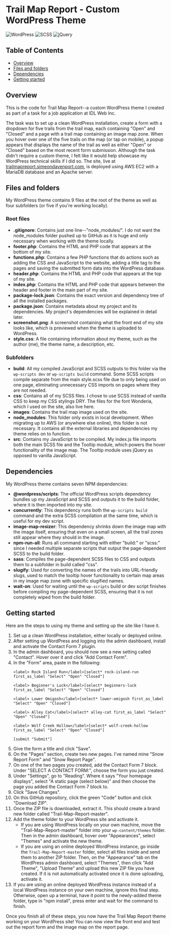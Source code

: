 # Trail Map Report - Custom WordPress Theme

![WordPress](https://img.shields.io/badge/WordPress-Custom%20Theme-blue)
![SCSS](https://img.shields.io/badge/SCSS-CSS%20Preprocessor-red)
![jQuery](https://img.shields.io/badge/jQuery-Tooltip%20Module-blue)

## Table of Contents
- [Overview](#overview)
- [Files and folders](#files-and-folders)
- [Dependencies](#dependencies)
- [Getting started](#getting-started)

## Overview
This is the code for Trail Map Report--a custom WordPress theme I created as part of a task for a job application at IDL Web Inc.

The task was to set up a clean WordPress installation, create a form with a dropdown for five trails from the trail map, each containing "Open" and "Closed" and a page with a trail map containing an image map zone. When you hover over one of the five trails on the map (or tap on mobile), a popup appears that displays the name of the trail as well as either "Open" or "Closed" based on the most recent form submission. Although the task didn't require a custom theme, I felt like it would help showcase my WordPress technical skills if I did so. The site, live at [trailmapreport.simeondavenport.com](https://trailmapreport.simeondavenport.com/), is deployed using AWS EC2 with a MariaDB database and an Apache server.

## Files and folders
My WordPress theme contains 9 files at the root of the theme as well as four subfolders (or five if you're working locally).
### Root files
- **.gitignore**: Contains just one line--"node_modules/". I do not want the node_modules folder pushed up to GitHub as it is huge and only necessary when working with the theme locally.
- **footer.php**: Contains the HTML and PHP code that appears at the bottom of my site.
- **functions.php**: Contains a few PHP functions that do actions such as adding the CSS and JavaScript to the website, adding a title tag to the pages and saving the submitted form data into the WordPress database.
- **header.php**: Contains the HTML and PHP code that appears at the top of my site.
- **index.php**: Contains the HTML and PHP code that appears between the header and footer in the main part of my site.
- **package-lock.json**: Contains the exact version and dependency tree of all the installed packages.
- **package.json**: Contains metadata about my project and its dependencies. My project's dependencies will be explained in detail later.
- **screenshot.png**: A screenshot containing what the front end of my site looks like, which is previewed when the theme is uploaded to WordPress.
- **style.css**: A file containing information about my theme, such as the author (me), the theme name, a description, etc.
### Subfolders
- **build**: All my compiled JavaScript and SCSS outputs to this folder via the `wp-scripts dev` or `wp-scripts build` command. Some SCSS scripts compile separate from the main style.scss file due to only being used on one page, eliminating unnecessary CSS imports on pages where they are not needed.
- **css**: Contains all of my SCSS files. I chose to use SCSS instead of vanilla CSS to keep my CSS stylings DRY. The files for the font Wonderia, which I used on the site, also live here.
- **images**: Contains the trail map image used on the site.
- **node_modules**: This folder only exists in local development. When migrating up to AWS (or anywhere else online), this folder is not necessary. It contains all the external libraries and dependencies my theme relies on to function.
- **src**: Contains my JavaScript to be compiled. My index.js file imports both the main SCSS file and the Tooltip module, which powers the hover functionality of the image map. The Tooltip module uses jQuery as opposed to vanilla JavaScript.

## Dependencies
My WordPress theme contains seven NPM dependencies:
- **@wordpress/scripts**: The official WordPress scripts dependency bundles up my JavaScript and SCSS and outputs it to the build folder, where it is then imported into my site.
- **concurrently**: This dependency runs both the `wp-scripts build` command and the extra SCSS compilation at the same time, which is useful for my dev script.
- **image-map-resizer**: This dependency shrinks down the image map with the image itself, ensuring that even on a small screen, all the trail zones still appear where they should in the image.
- **npm-run-all**: Runs all command starting with either "build:" or "scss:" since I needed multiple separate scripts that output the page-dependent SCSS to the build folder.
- **sass**: Compiles the page-dependent SCSS files to CSS and outputs them to a subfolder in build called "css".
- **slugify**: Used for converting the names of the trails into URL-friendly slugs, used to match the tooltip hover functionality to certain map areas in my image map zone with specific slugified names.
- **wait-on**: Used for waiting until the `wp-scripts` build or dev script finishes before compiling my page-dependent SCSS, ensuring that it is not completely wiped from the build folder.

## Getting started
Here are the steps to using my theme and setting up the site like I have it.
1. Set up a clean WordPress installation, either locally or deployed online.
2. After setting up WordPress and logging into the admin dashboard, install and activate the Contact Form 7 plugin.
3. In the admin dashboard, you should now see a new setting called "Contact". Hover over it and click "Add Contact Form".
4. In the "Form" area, paste in the following:
    ```
    <label> Rock Island Run</label>[select* rock-island-run first_as_label "Select" "Open" "Closed"]
    
    <label> Beginner's Luck</label>[select* beginners-luck first_as_label "Select" "Open" "Closed"]
    
    <label> Lower Omigosh</label>[select* lower-omigosh first_as_label "Select" "Open" "Closed"]
    
    <label> Alley Cat</label>[select* alley-cat first_as_label "Select" "Open" "Closed"]
    
    <label> Wolf Creek Hollow</label>[select* wolf-creek-hollow first_as_label "Select" "Open" "Closed"]
    
    [submit "Submit"]
    ```
5. Give the form a title and click "Save".
6. On the "Pages" section, create two new pages. I've named mine "Snow Report Form" and "Snow Report Page".
7. On one of the two pages you created, add the Contact Form 7 block. Under "SELECT A CONTACT FORM:", choose the form you just created.
8. Under "Settings", go to "Reading". Where it says "Your homepage displays", select "A static page (select below)" and then choose the page you added the Contact Form 7 block to.
9. Click "Save Changes".
10. On this GitHub repository, click the green "Code" button and click "Download ZIP".
11. Once the ZIP file is downloaded, extract it. This should create a brand new folder called "Trail-Map-Report-master".
12. Add the theme folder to your WordPress site and activate it.
    - If you are using WordPress locally on your own machine, move the "Trail-Map-Report-master" folder into your `wp-content/themes` folder. Then in the admin dashboard, hover over "Appearances", select "Themes" and activate the new theme.
    - If you are using an online deployed WordPress instance, go inside the `Trail-Map-Report-master` folder, select all files inside and send them to another ZIP folder. Then, on the "Appearance" tab on the WordPress admin dashboard, select "Themes", then click "Add Theme", "Upload Theme" and upload this new ZIP file you have created. If it is not automatically activated once it is done uploading, activate it.
13. If you are using an online deployed WordPress instance instead of a local WordPress instance on your own machine, ignore this final step. Otherwise, open up a terminal, have it point to the newly-added theme folder, type in "npm install", press enter and wait for the command to finish.

Once you finish all of these steps, you now have the Trail Map Report theme working on your WordPress site! You can now view the front end and test out the report form and the image map on the report page.
